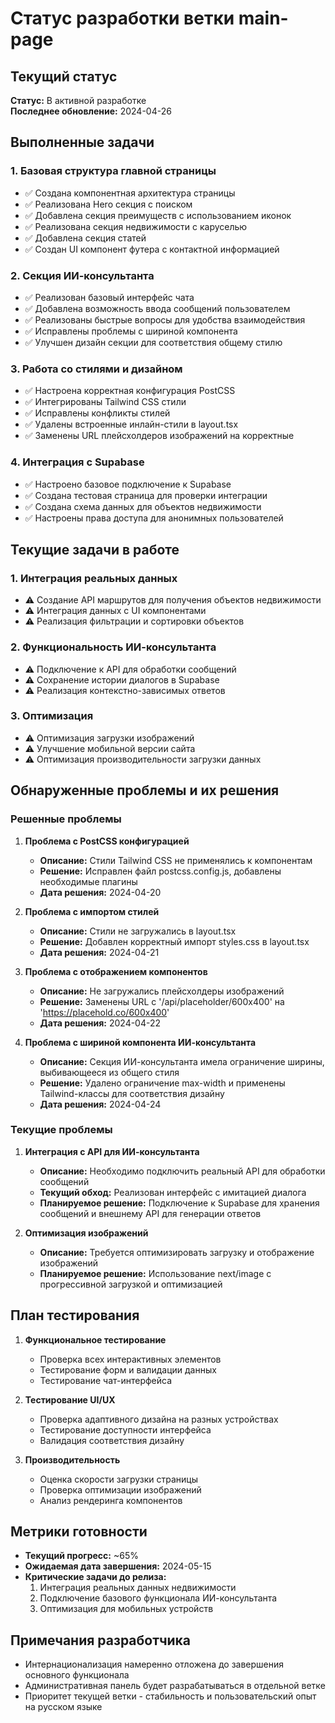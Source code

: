 # Статус разработки ветки main-page

## Текущий статус
**Статус:** В активной разработке  
**Последнее обновление:** 2024-04-26

## Выполненные задачи

### 1. Базовая структура главной страницы
- ✅ Создана компонентная архитектура страницы
- ✅ Реализована Hero секция с поиском
- ✅ Добавлена секция преимуществ с использованием иконок
- ✅ Реализована секция недвижимости с каруселью
- ✅ Добавлена секция статей
- ✅ Создан UI компонент футера с контактной информацией

### 2. Секция ИИ-консультанта
- ✅ Реализован базовый интерфейс чата
- ✅ Добавлена возможность ввода сообщений пользователем
- ✅ Реализованы быстрые вопросы для удобства взаимодействия
- ✅ Исправлены проблемы с шириной компонента
- ✅ Улучшен дизайн секции для соответствия общему стилю

### 3. Работа со стилями и дизайном
- ✅ Настроена корректная конфигурация PostCSS
- ✅ Интегрированы Tailwind CSS стили
- ✅ Исправлены конфликты стилей
- ✅ Удалены встроенные инлайн-стили в layout.tsx
- ✅ Заменены URL плейсхолдеров изображений на корректные

### 4. Интеграция с Supabase
- ✅ Настроено базовое подключение к Supabase
- ✅ Создана тестовая страница для проверки интеграции
- ✅ Создана схема данных для объектов недвижимости
- ✅ Настроены права доступа для анонимных пользователей

## Текущие задачи в работе

### 1. Интеграция реальных данных
- ⚠️ Создание API маршрутов для получения объектов недвижимости
- ⚠️ Интеграция данных с UI компонентами
- ⚠️ Реализация фильтрации и сортировки объектов

### 2. Функциональность ИИ-консультанта
- ⚠️ Подключение к API для обработки сообщений
- ⚠️ Сохранение истории диалогов в Supabase
- ⚠️ Реализация контекстно-зависимых ответов

### 3. Оптимизация
- ⚠️ Оптимизация загрузки изображений
- ⚠️ Улучшение мобильной версии сайта
- ⚠️ Оптимизация производительности загрузки данных

## Обнаруженные проблемы и их решения

### Решенные проблемы

1. **Проблема с PostCSS конфигурацией**
   - **Описание:** Стили Tailwind CSS не применялись к компонентам
   - **Решение:** Исправлен файл postcss.config.js, добавлены необходимые плагины
   - **Дата решения:** 2024-04-20

2. **Проблема с импортом стилей**
   - **Описание:** Стили не загружались в layout.tsx
   - **Решение:** Добавлен корректный импорт styles.css в layout.tsx
   - **Дата решения:** 2024-04-21

3. **Проблема с отображением компонентов**
   - **Описание:** Не загружались плейсхолдеры изображений
   - **Решение:** Заменены URL с '/api/placeholder/600x400' на 'https://placehold.co/600x400'
   - **Дата решения:** 2024-04-22

4. **Проблема с шириной компонента ИИ-консультанта**
   - **Описание:** Секция ИИ-консультанта имела ограничение ширины, выбивающееся из общего стиля
   - **Решение:** Удалено ограничение max-width и применены Tailwind-классы для соответствия дизайну
   - **Дата решения:** 2024-04-24

### Текущие проблемы

1. **Интеграция с API для ИИ-консультанта**
   - **Описание:** Необходимо подключить реальный API для обработки сообщений
   - **Текущий обход:** Реализован интерфейс с имитацией диалога
   - **Планируемое решение:** Подключение к Supabase для хранения сообщений и внешнему API для генерации ответов

2. **Оптимизация изображений**
   - **Описание:** Требуется оптимизировать загрузку и отображение изображений
   - **Планируемое решение:** Использование next/image с прогрессивной загрузкой и оптимизацией

## План тестирования

1. **Функциональное тестирование**
   - Проверка всех интерактивных элементов
   - Тестирование форм и валидации данных
   - Тестирование чат-интерфейса

2. **Тестирование UI/UX**
   - Проверка адаптивного дизайна на разных устройствах
   - Тестирование доступности интерфейса
   - Валидация соответствия дизайну

3. **Производительность**
   - Оценка скорости загрузки страницы
   - Проверка оптимизации изображений
   - Анализ рендеринга компонентов

## Метрики готовности

- **Текущий прогресс:** ~65%
- **Ожидаемая дата завершения:** 2024-05-15
- **Критические задачи до релиза:**
  1. Интеграция реальных данных недвижимости
  2. Подключение базового функционала ИИ-консультанта
  3. Оптимизация для мобильных устройств

## Примечания разработчика

- Интернационализация намеренно отложена до завершения основного функционала
- Административная панель будет разрабатываться в отдельной ветке
- Приоритет текущей ветки - стабильность и пользовательский опыт на русском языке 